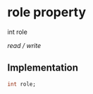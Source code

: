 


# role property







int role
  
_<span class="feature">read / write</span>_






## Implementation

```dart
int role;
```







